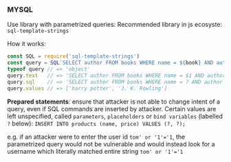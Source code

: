 
### MYSQL

Use library with parametrized queries: Recommended library in js ecosyste: `sql-template-strings`

How it works:
```js
const SQL = require('sql-template-strings')
const query = SQL`SELECT author FROM books WHERE name = ${book} AND author = ${author}`
typeof query // => 'object'
query.text   // => 'SELECT author FROM books WHERE name = $1 AND author = $2'
query.sql    // => 'SELECT author FROM books WHERE name = ? AND author = ?'
query.values // => ['harry potter', 'J. K. Rowling']
```

**Prepared statements**: ensure that attacker is not able to change intent of
a query, even if SQL commands are inserted by attacker.
Certain values are left unspecified, called `parameters`, `placeholders` or `bind variables` (labelled `?` below):
`INSERT INTO products (name, price) VALUES (?, ?);`


e.g. if an attacker were to enter the user id `tom' or '1'='1`, the
parametrized query would not be vulnerable and would instead look
for a username which literally matched entire string `tom' or '1'='1`

